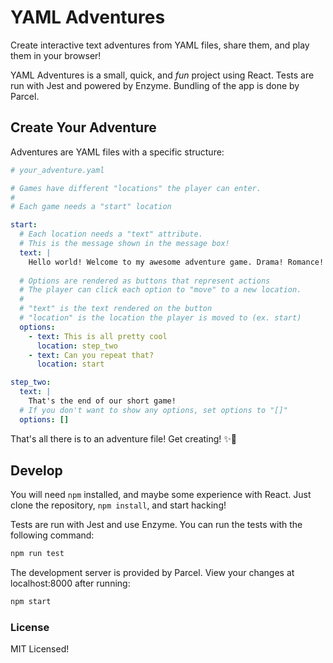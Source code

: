 YAML Adventures
====

Create interactive text adventures from YAML files, share them, and play them in your browser!

YAML Adventures is a small, quick, and _fun_ project using React. Tests are run with Jest and powered by Enzyme. Bundling of the app is done by Parcel.

## Create Your Adventure

Adventures are YAML files with a specific structure:

```yaml
# your_adventure.yaml

# Games have different "locations" the player can enter.
#
# Each game needs a "start" location

start:
  # Each location needs a "text" attribute.
  # This is the message shown in the message box!
  text: |
    Hello world! Welcome to my awesome adventure game. Drama! Romance! Exploration! It's all possible.
  
  # Options are rendered as buttons that represent actions
  # The player can click each option to "move" to a new location.
  #
  # "text" is the text rendered on the button
  # "location" is the location the player is moved to (ex. start)
  options:
    - text: This is all pretty cool
      location: step_two
    - text: Can you repeat that?
      location: start

step_two:
  text: |
    That's the end of our short game!
  # If you don't want to show any options, set options to "[]"
  options: []
```

That's all there is to an adventure file! Get creating! ✨🌈

## Develop

You will need `npm` installed, and maybe some experience with React. Just clone the repository, `npm install`, and start hacking!

Tests are run with Jest and use Enzyme. You can run the tests with the following command:

```bash
npm run test
```

The development server is provided by Parcel. View your changes at localhost:8000 after running:

```bash
npm start
```

### License

MIT Licensed!
